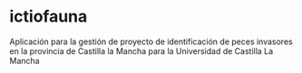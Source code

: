 # ictiofauna
Aplicación para la gestión de proyecto de identificación de peces invasores en la provincia de Castilla la Mancha para la Universidad de Castilla La Mancha
